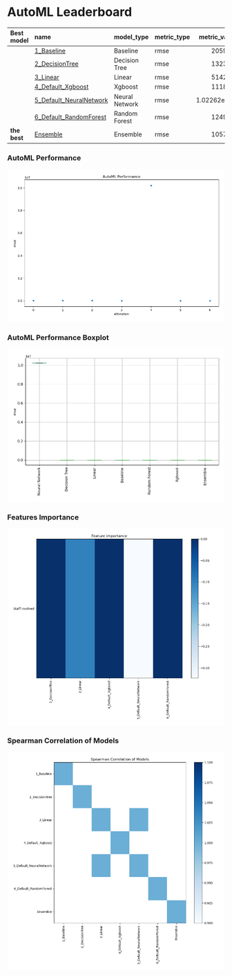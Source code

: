 # AutoML Leaderboard

| Best model   | name                                                         | model_type     | metric_type   |    metric_value |   train_time |
|:-------------|:-------------------------------------------------------------|:---------------|:--------------|----------------:|-------------:|
|              | [1_Baseline](1_Baseline/README.md)                           | Baseline       | rmse          |  2059.13        |         1.83 |
|              | [2_DecisionTree](2_DecisionTree/README.md)                   | Decision Tree  | rmse          | 13239.2         |         5.33 |
|              | [3_Linear](3_Linear/README.md)                               | Linear         | rmse          |  5142.21        |         4.93 |
|              | [4_Default_Xgboost](4_Default_Xgboost/README.md)             | Xgboost        | rmse          |  1118.54        |         4.85 |
|              | [5_Default_NeuralNetwork](5_Default_NeuralNetwork/README.md) | Neural Network | rmse          |     1.02262e+07 |         4.79 |
|              | [6_Default_RandomForest](6_Default_RandomForest/README.md)   | Random Forest  | rmse          |  1249.42        |         1.06 |
| **the best** | [Ensemble](Ensemble/README.md)                               | Ensemble       | rmse          |  1057.91        |         0.24 |

### AutoML Performance
![AutoML Performance](ldb_performance.png)

### AutoML Performance Boxplot
![AutoML Performance Boxplot](ldb_performance_boxplot.png)

### Features Importance
![features importance across models](features_heatmap.png)



### Spearman Correlation of Models
![models spearman correlation](correlation_heatmap.png)

